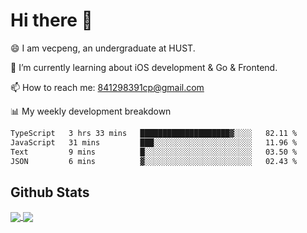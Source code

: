 
# Hi there 👋
😄 I am vecpeng, an undergraduate at HUST.

🌱 I’m currently learning about iOS development & Go & Frontend.

📫 How to reach me: 841298391cp@gmail.com

📊 My weekly development breakdown
<!--START_SECTION:waka-->

```txt
TypeScript   3 hrs 33 mins   ████████████████████▓░░░░   82.11 %
JavaScript   31 mins         ███░░░░░░░░░░░░░░░░░░░░░░   11.96 %
Text         9 mins          █░░░░░░░░░░░░░░░░░░░░░░░░   03.50 %
JSON         6 mins          ▓░░░░░░░░░░░░░░░░░░░░░░░░   02.43 %
```

<!--END_SECTION:waka-->

## Github Stats
<a href="https://github.com/anuraghazra/github-readme-stats">
  <img align="center" src="https://github-readme-stats.vercel.app/api?username=vecpeng&count_private=true&hide=stars" />
</a>
<a href="https://github.com/anuraghazra/convoychat">
  <img align="center" src="https://github-readme-stats.vercel.app/api/top-langs/?username=vecpeng&layout=compact" />
</a>
